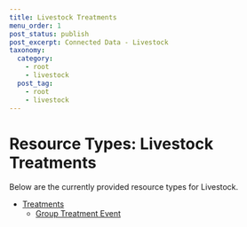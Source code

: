```yaml
---
title: Livestock Treatments
menu_order: 1
post_status: publish
post_excerpt: Connected Data - Livestock
taxonomy:
  category:
    - root
    - livestock
  post_tag:
    - root
    - livestock
---
```


# Resource Types: Livestock Treatments

Below are the currently provided resource types for Livestock.

- [Treatments](/docs/resource-types/livestock/treatments)
  - [Group Treatment Event](/resource-types/livestock/treatments/group-treament-event.md)
